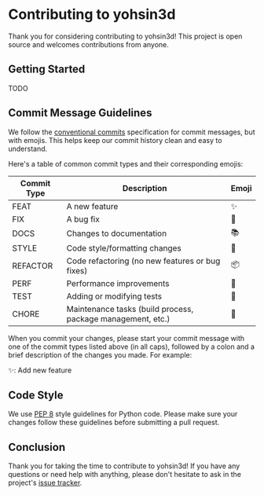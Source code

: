 
# Contributing to yohsin3d

Thank you for considering contributing to yohsin3d! This project is open source and welcomes contributions from anyone.

## Getting Started

TODO


## Commit Message Guidelines

We follow the [conventional commits](https://www.conventionalcommits.org/en/v1.0.0/) specification for commit messages, but with emojis. This helps keep our commit history clean and easy to understand.

Here's a table of common commit types and their corresponding emojis:

| Commit Type | Description | Emoji |
| --- | --- | --- |
| FEAT | A new feature | ✨ |
| FIX | A bug fix | 🐛 |
| DOCS | Changes to documentation | 📚 |
| STYLE | Code style/formatting changes | 💎 |
| REFACTOR | Code refactoring (no new features or bug fixes) | 📦 |
| PERF | Performance improvements | 🚀 |
| TEST | Adding or modifying tests | 🧪 |
| CHORE | Maintenance tasks (build process, package management, etc.) | 🧹 |

When you commit your changes, please start your commit message with one of the commit types listed above (in all caps), followed by a colon and a brief description of the changes you made. For example:

✨: Add new feature


## Code Style

We use [PEP 8](https://www.python.org/dev/peps/pep-0008/) style guidelines for Python code. Please make sure your changes follow these guidelines before submitting a pull request.

## Conclusion

Thank you for taking the time to contribute to yohsin3d! If you have any questions or need help with anything, please don't hesitate to ask in the project's [issue tracker](https://github.com/FC-Yohsin/yohisn3d).
